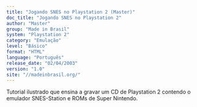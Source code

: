 ```yaml
---
title: "Jogando SNES no Playstation 2 (Master)"
doc_title: "Jogando SNES no Playstation 2"
author: "Master"
group: "Made in Brasil"
system: "Playstation 2"
category: "Emulação"
level: "Básico"
format: "HTML"
language: "Português"
release_date: "02/04/2003"
version: "1.0"
site: "//madeinbrasil.org/"
---
```

Tutorial ilustrado que ensina a gravar um CD de Playstation 2 contendo o emulador SNES-Station e ROMs de Super Nintendo.